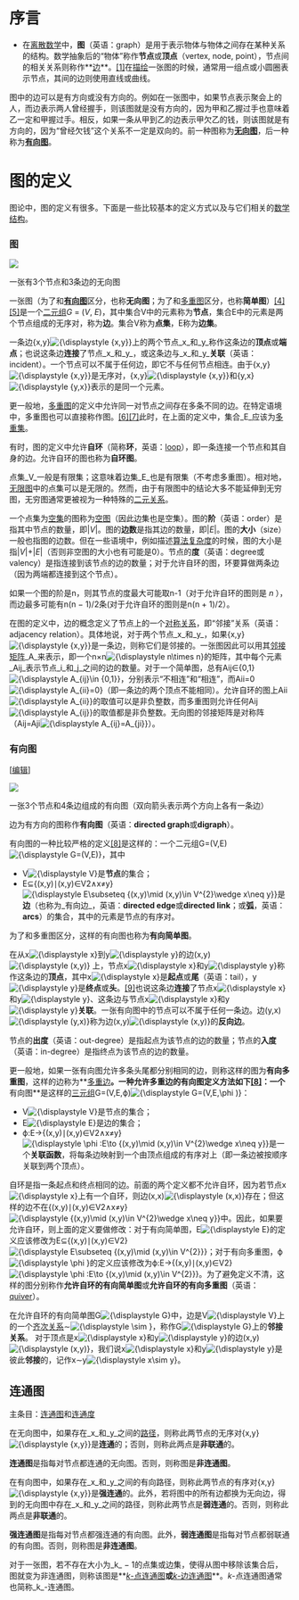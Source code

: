 


# 序言
- 在[离散数学](https://zh.wikipedia.org/wiki/%E7%A6%BB%E6%95%A3%E6%95%B0%E5%AD%A6 "离散数学")中，**图**（英语：graph）是用于表示物体与物体之间存在某种关系的结构。数学抽象后的“物体”称作**节点**或**顶点**（vertex, node, point），节点间的相关关系则称作**[边](https://zh.wikipedia.org/wiki/%E8%BE%B9_(%E5%9B%BE%E8%AE%BA) "边 (图论)")**。[[1]](https://zh.wikipedia.org/wiki/%E5%9B%BE_(%E6%95%B0%E5%AD%A6)#cite_note-:0-1)在[描绘](https://zh.wikipedia.org/wiki/%E5%9B%BE%E8%A7%A3 "图解")一张图的时候，通常用一组点或小圆圈表示节点，其间的边则使用直线或曲线。

图中的边可以是有方向或没有方向的。例如在一张图中，如果节点表示聚会上的人，而边表示两人曾经握手，则该图就是没有方向的，因为甲和乙握过手也意味着乙一定和甲握过手。相反，如果一条从甲到乙的边表示甲欠乙的钱，则该图就是有方向的，因为“曾经欠钱”这个关系不一定是双向的。前一种图称为[**无向图**](https://zh.wikipedia.org/wiki/%E7%84%A1%E5%90%91%E5%9C%96 "无向图")，后一种称为[**有向图**](https://zh.wikipedia.org/wiki/%E6%9C%89%E5%90%91%E5%9B%BE "有向图")。
# 图的定义
图论中，图的定义有很多。下面是一些比较基本的定义方式以及与它们相关的[数学结构](https://zh.wikipedia.org/wiki/%E6%95%B0%E5%AD%A6%E7%BB%93%E6%9E%84 "数学结构")。

### 图


[![](https://upload.wikimedia.org/wikipedia/commons/thumb/b/bf/Undirected.svg/250px-Undirected.svg.png)](https://zh.wikipedia.org/wiki/File:Undirected.svg)

一张有3个节点和3条边的无向图

一张图（为了和[**有向图**](https://zh.wikipedia.org/wiki/%E5%9B%BE_(%E6%95%B0%E5%AD%A6)#%E6%9C%89%E5%90%91%E5%9B%BE)区分，也称**无向图**；为了和[多重图](https://zh.wikipedia.org/wiki/%E5%A4%9A%E9%87%8D%E5%9B%BE "多重图")区分，也称**简单图**）[[4]](https://zh.wikipedia.org/wiki/%E5%9B%BE_(%E6%95%B0%E5%AD%A6)#cite_note-FOOTNOTEBenderWilliamson2010148-4)[[5]](https://zh.wikipedia.org/wiki/%E5%9B%BE_(%E6%95%B0%E5%AD%A6)#cite_note-5)是一个[二元组](https://zh.wikipedia.org/wiki/%E6%9C%89%E5%BA%8F%E5%AF%B9 "有序对")_G_ = (_V_, _E_)，其中集合V中的元素称为**节点**，集合E中的元素是两个节点组成的无序对，称为**边**。集合V称为**点集**，E称为**边集**。

一条边{x,y}![{\displaystyle \{x,y\}}](https://wikimedia.org/api/rest_v1/media/math/render/svg/f2611cdc8fecaffa28cb0ea888dbba55f3a31077)上的两个节点_x_和_y_称作这条边的**顶点**或**端点**；也说这条边**连接**了节点_x_和_y_，或这条边与_x_和_y_**关联**（英语：incident）。一个节点可以不属于任何边，即它不与任何节点相连。由于{x,y}![{\displaystyle \{x,y\}}](https://wikimedia.org/api/rest_v1/media/math/render/svg/f2611cdc8fecaffa28cb0ea888dbba55f3a31077)是无序对，{x,y}![{\displaystyle \{x,y\}}](https://wikimedia.org/api/rest_v1/media/math/render/svg/f2611cdc8fecaffa28cb0ea888dbba55f3a31077)和{y,x}![{\displaystyle \{y,x\}}](https://wikimedia.org/api/rest_v1/media/math/render/svg/a9849f4921168cd355da042cfaf445c7dd9bc197)表示的是同一个元素。

更一般地，[多重图](https://zh.wikipedia.org/wiki/%E5%A4%9A%E9%87%8D%E5%9B%BE "多重图")的定义中允许同一对节点之间存在多条不同的边。在特定语境中，多重图也可以直接称作图。[[6]](https://zh.wikipedia.org/wiki/%E5%9B%BE_(%E6%95%B0%E5%AD%A6)#cite_note-FOOTNOTEBenderWilliamson2010149-6)[[7]](https://zh.wikipedia.org/wiki/%E5%9B%BE_(%E6%95%B0%E5%AD%A6)#cite_note-7)此时，在上面的定义中，集合_E_应该为[多重集](https://zh.wikipedia.org/wiki/%E5%A4%9A%E9%87%8D%E9%9B%86 "多重集")。

有时，图的定义中允许**自环**（简称**环**，英语：[loop](https://zh.wikipedia.org/wiki/Loop "Loop")），即一条连接一个节点和其自身的边。允许自环的图也称为**自环图**。

点集_V_一般是有限集；这意味着边集_E_也是有限集（不考虑多重图）。相对地，[无限图](https://zh.wikipedia.org/w/index.php?title=%E6%97%A0%E9%99%90%E5%9B%BE&action=edit&redlink=1 "无限图（页面不存在）")中的点集可以是无限的。然而，由于有限图中的结论大多不能延伸到无穷图，无穷图通常更被视为一种特殊的[二元关系](https://zh.wikipedia.org/wiki/%E4%BA%8C%E5%85%83%E5%85%B3%E7%B3%BB "二元关系")。

一个点集为[空集](https://zh.wikipedia.org/wiki/%E7%A9%BA%E9%9B%86 "空集")的图称为[空图](https://zh.wikipedia.org/wiki/%E7%A9%BA%E5%9C%96 "空图")（因此边集也是空集）。图的**阶**（英语：order）是指其中节点的数量，即|_V_|。图的**边数**是指其边的数量，即|_E_|。图的**大小**（size）一般也指图的边数。但在一些语境中，例如描述[算法复杂度](https://zh.wikipedia.org/wiki/%E8%AE%A1%E7%AE%97%E5%A4%8D%E6%9D%82%E6%80%A7%E7%90%86%E8%AE%BA "计算复杂性理论")的时候，图的大小是指|_V_|+|_E_|（否则非空图的大小也有可能是0）。节点的**度**（英语：degree或valency）是指连接到该节点的边的数量；对于允许自环的图，环要算做两条边（因为两端都连接到这个节点）。

如果一个图的阶是n，则其节点的度最大可能取n-1（对于允许自环的图则是 _n_ ），而边最多可能有n(n − 1)/2条(对于允许自环的图则是n(n + 1)/2）。

在图的定义中，边的概念定义了节点上的一个[对称关系](https://zh.wikipedia.org/wiki/%E5%AF%B9%E7%A7%B0%E5%85%B3%E7%B3%BB "对称关系")，即“邻接”关系（英语：adjacency relation）。具体地说，对于两个节点_x_和_y_，如果{x,y}![{\displaystyle \{x,y\}}](https://wikimedia.org/api/rest_v1/media/math/render/svg/f2611cdc8fecaffa28cb0ea888dbba55f3a31077)是一条边，则称它们是邻接的。一张图因此可以用其[邻接矩阵](https://zh.wikipedia.org/wiki/%E9%82%BB%E6%8E%A5%E7%9F%A9%E9%98%B5 "邻接矩阵")_A_来表示，即一个n×n![{\displaystyle n\times n}](https://wikimedia.org/api/rest_v1/media/math/render/svg/59d2b4cb72e304526cf5b5887147729ea259da78)的矩阵，其中每个元素_Aij_表示节点_i_和_j_之间的边的数量。对于一个简单图，总有Aij∈{0,1}![{\displaystyle A_{ij}\in \{0,1\}}](https://wikimedia.org/api/rest_v1/media/math/render/svg/24896e9c58eda6cb936e3329c448f985a862eec4)，分别表示“不相连”和“相连”，而Aii=0![{\displaystyle A_{ii}=0}](https://wikimedia.org/api/rest_v1/media/math/render/svg/ddc9ec267fc215a45b176c9cfe4884e1bf83f0e7)（即一条边的两个顶点不能相同）。允许自环的图上Aii![{\displaystyle A_{ii}}](https://wikimedia.org/api/rest_v1/media/math/render/svg/7af863a03eae1616a6d1ef9bfc42c31820098622)的取值可以是非负整数，而多重图则允许任何Aij![{\displaystyle A_{ij}}](https://wikimedia.org/api/rest_v1/media/math/render/svg/8272b28f5aae6dbb8d6f829d58bab353b21bde20)的取值都是非负整数。无向图的邻接矩阵是对称阵（Aij=Aji![{\displaystyle A_{ij}=A_{ji}}](https://wikimedia.org/api/rest_v1/media/math/render/svg/6de93b78604f18d413930625f732999f0848f607)）。

### 有向图

[[编辑](https://zh.wikipedia.org/w/index.php?title=%E5%9B%BE_(%E6%95%B0%E5%AD%A6)&action=edit&section=3 "编辑章节：有向图")]

[![](https://upload.wikimedia.org/wikipedia/commons/thumb/a/a2/Directed.svg/250px-Directed.svg.png)](https://zh.wikipedia.org/wiki/File:Directed.svg)

一张3个节点和4条边组成的有向图（双向箭头表示两个方向上各有一条边）

边为有方向的图称作**有向图**（英语：**directed graph**或**digraph**）。

有向图的一种比较严格的定义[[8]](https://zh.wikipedia.org/wiki/%E5%9B%BE_(%E6%95%B0%E5%AD%A6)#cite_note-FOOTNOTEBenderWilliamson2010161-8)是这样的：一个二元组G=(V,E)![{\displaystyle G=(V,E)}](https://wikimedia.org/api/rest_v1/media/math/render/svg/644a8d85ee410b6159ca2bdb5dcb9097e2c8f182)，其中

-   V![{\displaystyle V}](https://wikimedia.org/api/rest_v1/media/math/render/svg/af0f6064540e84211d0ffe4dac72098adfa52845)是**节点**的集合；
-   E⊆{(x,y)∣(x,y)∈V2∧x≠y}![{\displaystyle E\subseteq \{(x,y)\mid (x,y)\in V^{2}\wedge x\neq y\}}](https://wikimedia.org/api/rest_v1/media/math/render/svg/823ab5b54c62c1bd1bcbdc70b62c430c88ea0d6f)是**边**（也称为_有向边_，英语：**directed edge**或**directed link**；或**弧**，英语：**arcs**）的集合，其中的元素是节点的有序对。

为了和多重图区分，这样的有向图也称为**有向简单图**。

在从x![{\displaystyle x}](https://wikimedia.org/api/rest_v1/media/math/render/svg/87f9e315fd7e2ba406057a97300593c4802b53e4)到y![{\displaystyle y}](https://wikimedia.org/api/rest_v1/media/math/render/svg/b8a6208ec717213d4317e666f1ae872e00620a0d)的边(x,y)![{\displaystyle (x,y)}](https://wikimedia.org/api/rest_v1/media/math/render/svg/41cf50e4a314ca8e2c30964baa8d26e5be7a9386) 上，节点x![{\displaystyle x}](https://wikimedia.org/api/rest_v1/media/math/render/svg/87f9e315fd7e2ba406057a97300593c4802b53e4)和y![{\displaystyle y}](https://wikimedia.org/api/rest_v1/media/math/render/svg/b8a6208ec717213d4317e666f1ae872e00620a0d)称作这条边的**顶点**，其中x![{\displaystyle x}](https://wikimedia.org/api/rest_v1/media/math/render/svg/87f9e315fd7e2ba406057a97300593c4802b53e4)是**起点**或**尾**（英语：tail），y![{\displaystyle y}](https://wikimedia.org/api/rest_v1/media/math/render/svg/b8a6208ec717213d4317e666f1ae872e00620a0d)是**终点**或**头**。[[9]](https://zh.wikipedia.org/wiki/%E5%9B%BE_(%E6%95%B0%E5%AD%A6)#cite_note-FOOTNOTE%E5%BE%9020041-9)也说这条边**连接**了节点x![{\displaystyle x}](https://wikimedia.org/api/rest_v1/media/math/render/svg/87f9e315fd7e2ba406057a97300593c4802b53e4)和y![{\displaystyle y}](https://wikimedia.org/api/rest_v1/media/math/render/svg/b8a6208ec717213d4317e666f1ae872e00620a0d)、这条边与节点x![{\displaystyle x}](https://wikimedia.org/api/rest_v1/media/math/render/svg/87f9e315fd7e2ba406057a97300593c4802b53e4)和y![{\displaystyle y}](https://wikimedia.org/api/rest_v1/media/math/render/svg/b8a6208ec717213d4317e666f1ae872e00620a0d)**关联**。一张有向图中的节点可以不属于任何一条边。边(y,x)![{\displaystyle (y,x)}](https://wikimedia.org/api/rest_v1/media/math/render/svg/ec736777360ba7cbdabf050bc448d33ec5e266b7)称为边(x,y)![{\displaystyle (x,y)}](https://wikimedia.org/api/rest_v1/media/math/render/svg/41cf50e4a314ca8e2c30964baa8d26e5be7a9386)的**反向边**。

节点的**出度**（英语：out-degree）是指起点为该节点的边的数量；节点的**入度**（英语：in-degree）是指终点为该节点的边的数量。

更一般地，如果一张有向图允许多条头尾都分别相同的边，则称这样的图为**有向多重图**，这样的边称为**[多重边](https://zh.wikipedia.org/wiki/%E5%A4%9A%E9%87%8D%E8%BE%B9 "多重边")**。一种允许多重边的有向图定义方法如下[[8]](https://zh.wikipedia.org/wiki/%E5%9B%BE_(%E6%95%B0%E5%AD%A6)#cite_note-FOOTNOTEBenderWilliamson2010161-8)：一个**有向图**是这样的[三元组](https://zh.wikipedia.org/wiki/%E5%A4%9A%E5%85%83%E7%BB%84 "多元组")G=(V,E,ϕ)![{\displaystyle G=(V,E,\phi )}](https://wikimedia.org/api/rest_v1/media/math/render/svg/7d427ef20e7ca460e1a8fc6069aa44aa43447c5e)：

-   V![{\displaystyle V}](https://wikimedia.org/api/rest_v1/media/math/render/svg/af0f6064540e84211d0ffe4dac72098adfa52845)是节点的集合；
-   E![{\displaystyle E}](https://wikimedia.org/api/rest_v1/media/math/render/svg/4232c9de2ee3eec0a9c0a19b15ab92daa6223f9b)是边的集合；
-   ϕ:E→{(x,y)∣(x,y)∈V2∧x≠y}![{\displaystyle \phi :E\to \{(x,y)\mid (x,y)\in V^{2}\wedge x\neq y\}}](https://wikimedia.org/api/rest_v1/media/math/render/svg/8d05a47165b82ae60f654897f77ac1cc6b1a4bd2)是一个**关联函数**，将每条边映射到一个由顶点组成的有序对上（即一条边被按顺序关联到两个顶点）。

自环是指一条起点和终点相同的边。前面的两个定义都不允许自环，因为若节点x![{\displaystyle x}](https://wikimedia.org/api/rest_v1/media/math/render/svg/87f9e315fd7e2ba406057a97300593c4802b53e4)上有一个自环，则边(x,x)![{\displaystyle (x,x)}](https://wikimedia.org/api/rest_v1/media/math/render/svg/72f9e25892f6d000349b8bb6578a59567efbdd63)存在；但这样的边不在{(x,y)∣(x,y)∈V2∧x≠y}![{\displaystyle \{(x,y)\mid (x,y)\in V^{2}\wedge x\neq y\}}](https://wikimedia.org/api/rest_v1/media/math/render/svg/6a9dba6965a4eddbbecaec6f1a0989ed64e5bc74)中。因此，如果要允许自环，则上面的定义要做修改：对于有向简单图，E![{\displaystyle E}](https://wikimedia.org/api/rest_v1/media/math/render/svg/4232c9de2ee3eec0a9c0a19b15ab92daa6223f9b)的定义应该修改为E⊆{(x,y)∣(x,y)∈V2}![{\displaystyle E\subseteq \{(x,y)\mid (x,y)\in V^{2}\}}](https://wikimedia.org/api/rest_v1/media/math/render/svg/84f0b04d8d9ba9476127f7a72b91c44388f37757)；对于有向多重图，ϕ![{\displaystyle \phi }](https://wikimedia.org/api/rest_v1/media/math/render/svg/72b1f30316670aee6270a28334bdf4f5072cdde4)的定义应该修改为ϕ:E→{(x,y)∣(x,y)∈V2}![{\displaystyle \phi :E\to \{(x,y)\mid (x,y)\in V^{2}\}}](https://wikimedia.org/api/rest_v1/media/math/render/svg/f16322a8a66842f10c030fe4ce2db3ad5d235cac)。为了避免定义不清，这样的图分别称作**允许自环的有向简单图**或**允许自环的有向多重图**（英语：[quiver](https://zh.wikipedia.org/wiki/Quiver "Quiver")）。

在允许自环的有向简单图G![{\displaystyle G}](https://wikimedia.org/api/rest_v1/media/math/render/svg/f5f3c8921a3b352de45446a6789b104458c9f90b)中，边是V![{\displaystyle V}](https://wikimedia.org/api/rest_v1/media/math/render/svg/af0f6064540e84211d0ffe4dac72098adfa52845)上的一个[齐次关系](https://zh.wikipedia.org/w/index.php?title=Homogeneous_relation&action=edit&redlink=1 "Homogeneous relation（页面不存在）")∼![{\displaystyle \sim }](https://wikimedia.org/api/rest_v1/media/math/render/svg/afcc42adfcfdc24d5c4c474869e5d8eaa78d1173)，称作G![{\displaystyle G}](https://wikimedia.org/api/rest_v1/media/math/render/svg/f5f3c8921a3b352de45446a6789b104458c9f90b)上的**邻接关系**。 对于顶点是x![{\displaystyle x}](https://wikimedia.org/api/rest_v1/media/math/render/svg/87f9e315fd7e2ba406057a97300593c4802b53e4)和y![{\displaystyle y}](https://wikimedia.org/api/rest_v1/media/math/render/svg/b8a6208ec717213d4317e666f1ae872e00620a0d)的边(x,y)![{\displaystyle (x,y)}](https://wikimedia.org/api/rest_v1/media/math/render/svg/41cf50e4a314ca8e2c30964baa8d26e5be7a9386)，我们说x![{\displaystyle x}](https://wikimedia.org/api/rest_v1/media/math/render/svg/87f9e315fd7e2ba406057a97300593c4802b53e4)和y![{\displaystyle y}](https://wikimedia.org/api/rest_v1/media/math/render/svg/b8a6208ec717213d4317e666f1ae872e00620a0d)是彼此**邻接**的，记作x∼y![{\displaystyle x\sim y}](https://wikimedia.org/api/rest_v1/media/math/render/svg/bbd1014d850b7c883eb76301dd58c643e3c7e4eb)。

## 连通图

主条目：[连通图](https://zh.wikipedia.org/wiki/%E8%BF%9E%E9%80%9A%E5%9B%BE "连通图")和[连通度](https://zh.wikipedia.org/w/index.php?title=%E8%BF%9E%E9%80%9A%E5%BA%A6&action=edit&redlink=1 "连通度（页面不存在）")

在无向图中，如果存在_x_和_y_之间的[路径](https://zh.wikipedia.org/wiki/%E9%81%93%E8%B7%AF_(%E5%9B%BE%E8%AE%BA) "道路 (图论)")，则称此两节点的无序对{x,y}![{\displaystyle \{x,y\}}](https://wikimedia.org/api/rest_v1/media/math/render/svg/f2611cdc8fecaffa28cb0ea888dbba55f3a31077)是**连通**的；否则，则称此两点是**非联通**的。

**连通图**是指每对节点都连通的无向图。否则，则称图是**非连通图**。

在有向图中，如果存在_x_和_y_之间的有向路径，则称此两节点的有序对{x,y}![{\displaystyle \{x,y\}}](https://wikimedia.org/api/rest_v1/media/math/render/svg/f2611cdc8fecaffa28cb0ea888dbba55f3a31077)是**强连通**的。此外，若将图中的所有边都换为无向边，得到的无向图中存在_x_和_y_之间的路径，则称此两节点是**弱连通**的。否则，则称此两点是**非联通**的。

**强连通图**是指每对节点都强连通的有向图。此外，**弱连通图**是指每对节点都弱联通的有向图。否则，则称图是**非连通图**。

对于一张图，若不存在大小为_k_ − 1的点集或边集，使得从图中移除该集合后，图就变为非连通图，则称该图是**[_k_-点连通图](https://zh.wikipedia.org/w/index.php?title=K-%E7%82%B9%E8%BF%9E%E9%80%9A%E5%9B%BE&action=edit&redlink=1 "K-点连通图（页面不存在）")**或**[_k_-边连通图](https://zh.wikipedia.org/w/index.php?title=K-%E8%BE%B9%E8%BF%9E%E9%80%9A%E5%9B%BE&action=edit&redlink=1 "K-边连通图（页面不存在）")**。_k_-点连通图通常也简称_k_-连通图。
<!--stackedit_data:
eyJoaXN0b3J5IjpbLTIwOTIzNjY5NDksLTY4OTEyOTQyNywyMD
UyMjQ2NjY2XX0=
-->